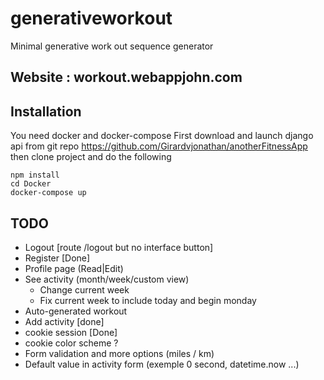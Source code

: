 # generativeworkout
Minimal generative work out sequence generator
## Website : workout.webappjohn.com

## Installation
You need docker and docker-compose
First download and launch django api from git repo https://github.com/Girardvjonathan/anotherFitnessApp
then clone project and do the following

```
npm install
cd Docker
docker-compose up
```
## TODO
* Logout [route /logout but no interface button]
* Register [Done]
* Profile page (Read|Edit)
* See activity (month/week/custom view)
    * Change current week
    * Fix current week to include today and begin monday
* Auto-generated workout
* Add activity [done]
* cookie session [Done]
* cookie color scheme ?
* Form validation and more options (miles / km)
* Default value in activity form (exemple 0 second, datetime.now ...)
